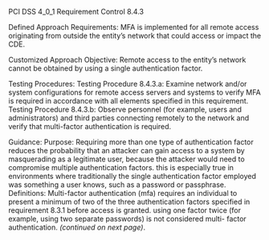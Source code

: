 PCI DSS 4_0_1 Requirement Control 8.4.3

Defined Approach Requirements:
MFA is implemented for all remote access originating from outside the entity’s network that could access or impact the CDE.

Customized Approach Objective:
Remote access to the entity’s network cannot be obtained by using a single authentication factor.

Testing Procedures:
Testing Procedure 8.4.3.a: Examine network and/or system configurations for remote access servers and systems to verify MFA is required in accordance with all elements specified in this requirement.
Testing Procedure 8.4.3.b: Observe personnel (for example, users and administrators) and third parties connecting remotely to the network and verify that multi-factor authentication is required.

Guidance:
Purpose: Requiring more than one type of authentication factor reduces the probability that an attacker can gain access to a system by masquerading as a legitimate user, because the attacker would need to compromise multiple authentication factors. this is especially true in environments where traditionally the single authentication factor employed was something a user knows, such as a password or passphrase. Definitions: Multi-factor authentication (mfa) requires an individual to present a minimum of two of the three authentication factors specified in requirement 8.3.1 before access is granted. using one factor twice (for example, using two separate passwords) is not considered multi- factor authentication. _(continued on next page)_.